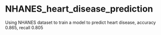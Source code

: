 # NHANES_heart_disease_prediction
Using NHANES dataset to train a model to predict heart disease, accuracy 0.865, recall 0.805
